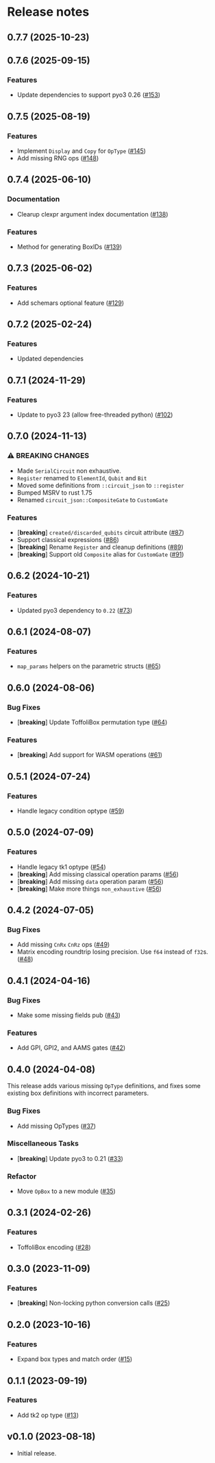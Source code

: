 # Release notes

## 0.7.7 (2025-10-23)


## 0.7.6 (2025-09-15)

### Features

- Update dependencies to support pyo3 0.26 ([#153](https://github.com/CQCL/tket-json-rs/issues/153))


## 0.7.5 (2025-08-19)

### Features

- Implement `Display` and `Copy` for `OpType` ([#145](https://github.com/CQCL/tket-json-rs/issues/145))
- Add missing RNG ops ([#148](https://github.com/CQCL/tket-json-rs/issues/148))


## 0.7.4 (2025-06-10)

### Documentation

- Clearup clexpr argument index documentation ([#138](https://github.com/CQCL/tket-json-rs/issues/138))

### Features

- Method for generating BoxIDs ([#139](https://github.com/CQCL/tket-json-rs/issues/139))


## 0.7.3 (2025-06-02)

### Features

- Add schemars optional feature ([#129](https://github.com/CQCL/tket-json-rs/issues/129))


## 0.7.2 (2025-02-24)

### Features

- Updated dependencies


## 0.7.1 (2024-11-29)

### Features

- Update to pyo3 23 (allow free-threaded python) ([#102](https://github.com/CQCL/tket-json-rs/pull/102))


## 0.7.0 (2024-11-13)

### ⚠ BREAKING CHANGES

- Made `SerialCircuit` non exhaustive.
- `Register` renamed to `ElementId`, `Qubit` and `Bit`
- Moved some definitions from `::circuit_json` to `::register`
- Bumped MSRV to rust 1.75
- Renamed `circuit_json::CompositeGate` to `CustomGate`

### Features

- [**breaking**] `created/discarded_qubits` circuit attribute ([#87](https://github.com/CQCL/tket-json-rs/pull/87))
- Support classical expressions ([#86](https://github.com/CQCL/tket-json-rs/pull/86))
- [**breaking**] Rename `Register` and cleanup definitions ([#89](https://github.com/CQCL/tket-json-rs/pull/89))
- [**breaking**] Support old `Composite` alias for `CustomGate` ([#91](https://github.com/CQCL/tket-json-rs/pull/91))



## 0.6.2 (2024-10-21)

### Features

- Updated pyo3 dependency to `0.22` ([#73](https://github.com/CQCL/tket-json-rs/pull/73))


## 0.6.1 (2024-08-07)

### Features

- `map_params` helpers on the parametric structs ([#65](https://github.com/CQCL/tket-json-rs/pull/65))


## 0.6.0 (2024-08-06)

### Bug Fixes

- [**breaking**] Update ToffoliBox permutation type ([#64](https://github.com/CQCL/tket-json-rs/pull/64))

### Features

- [**breaking**] Add support for WASM operations ([#61](https://github.com/CQCL/tket-json-rs/pull/61))


## 0.5.1 (2024-07-24)

### Features

- Handle legacy condition optype ([#59](https://github.com/CQCL/tket-json-rs/pull/59))


## 0.5.0 (2024-07-09)

### Features

- Handle legacy tk1 optype  ([#54](https://github.com/CQCL/tket-json-rs/pull/54))
- [**breaking**] Add missing classical operation params ([#56](https://github.com/CQCL/tket-json-rs/pull/56))
- [**breaking**] Add missing `data` operation param ([#56](https://github.com/CQCL/tket-json-rs/pull/56))
- [**breaking**] Make more things `non_exhaustive` ([#56](https://github.com/CQCL/tket-json-rs/pull/56))


## 0.4.2 (2024-07-05)

### Bug Fixes

- Add missing `CnRx` `CnRz` ops ([#49](https://github.com/CQCL/tket-json-rs/pull/49))
- Matrix encoding roundtrip losing precision. Use `f64` instead of `f32`s. ([#48](https://github.com/CQCL/tket-json-rs/pull/48))


## 0.4.1 (2024-04-16)

### Bug Fixes

- Make some missing fields pub ([#43](https://github.com/CQCL/tket-json-rs/pull/43))

### Features

- Add GPI, GPI2, and AAMS gates ([#42](https://github.com/CQCL/tket-json-rs/pull/42))


## 0.4.0 (2024-04-08)

This release adds various missing `OpType` definitions, and fixes some existing box definitions with incorrect parameters.

### Bug Fixes

- Add missing OpTypes ([#37](https://github.com/CQCL/tket-json-rs/pull/37))

### Miscellaneous Tasks

- [**breaking**] Update pyo3 to 0.21 ([#33](https://github.com/CQCL/tket-json-rs/pull/33))

### Refactor

- Move `OpBox` to a new module ([#35](https://github.com/CQCL/tket-json-rs/pull/35))


## 0.3.1 (2024-02-26)

### Features

- ToffoliBox encoding ([#28](https://github.com/CQCL/tket-json-rs/pull/28))

## 0.3.0 (2023-11-09)

### Features

- [**breaking**] Non-locking python conversion calls ([#25](https://github.com/CQCL/tket-json-rs/pull/25))

## 0.2.0 (2023-10-16)

### Features

- Expand box types and match order ([#15](https://github.com/CQCL/tket-json-rs/pull/15))

## 0.1.1 (2023-09-19)

### Features

- Add tk2 op type ([#13](https://github.com/CQCL/tket-json-rs/pull/13))

## v0.1.0 (2023-08-18)

-   Initial release.
